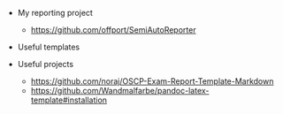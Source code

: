 - My reporting project 
  - https://github.com/offport/SemiAutoReporter
  
- Useful templates


- Useful projects
  - https://github.com/noraj/OSCP-Exam-Report-Template-Markdown
  - https://github.com/Wandmalfarbe/pandoc-latex-template#installation
